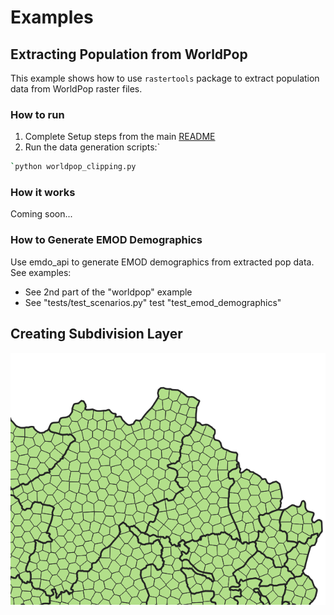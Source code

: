 # Examples
## Extracting Population from WorldPop 
This example shows how to use `rastertools` package to extract population data from WorldPop raster files.

### How to run
1. Complete Setup steps from the main [README](../README.md)
2. Run the data generation scripts:`

```bash
`python worldpop_clipping.py
```

### How it works
Coming soon...

### How to Generate EMOD Demographics
Use emdo_api to generate EMOD demographics from extracted pop data.  
See examples: 
- See 2nd part of the "worldpop" example
- See "tests/test_scenarios.py" test "test_emod_demographics"

## Creating Subdivision Layer

![Subdivision example](../docs/images/subdivision.png)

